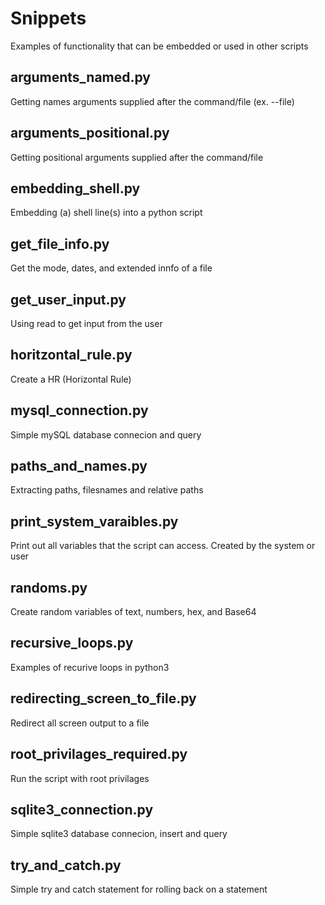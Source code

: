 # Snippets
Examples of functionality that can be embedded or used in other scripts

## arguments_named.py
Getting names arguments supplied after the command/file (ex. --file)
## arguments_positional.py
Getting positional arguments supplied after the command/file
## embedding_shell.py
Embedding (a) shell line(s) into a python script
## get_file_info.py
Get the mode, dates, and extended innfo of a file
## get_user_input.py
Using read to get input from the user
## horitzontal_rule.py
Create a HR (Horizontal Rule)
## mysql_connection.py
Simple mySQL database connecion and query
## paths_and_names.py
Extracting paths, filesnames and relative paths
## print_system_varaibles.py
Print out all variables that the script can access.  Created by the system or user
## randoms.py
Create random variables of text, numbers, hex, and Base64
## recursive_loops.py
Examples of recurive loops in python3
## redirecting_screen_to_file.py
Redirect all screen output to a file
## root_privilages_required.py
Run the script with root privilages
## sqlite3_connection.py
Simple sqlite3 database connecion, insert and query
## try_and_catch.py
Simple try and catch statement for rolling back on a statement
